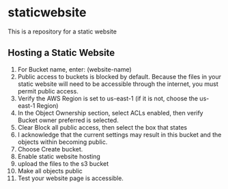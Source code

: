 # staticwebsite
This is a repository for a static website

## Hosting a Static Website

1. For Bucket name, enter: (website-name)
2. Public access to buckets is blocked by default. Because the files in your static website will need to be accessible through the internet, you must permit public access.
3. Verify the AWS Region is set to us-east-1 (if it is not, choose the us-east-1 Region)
4. In the Object Ownership section, select ACLs enabled, then verify Bucket owner preferred is selected.
5. Clear Block all public access, then select the box that states
6. I acknowledge that the current settings may result in this bucket and the objects within becoming public.
7. Choose Create bucket.
8. Enable static website hosting
9. upload the files to the s3 bucket
10. Make all objects public
11. Test your website page is accessible.
